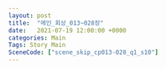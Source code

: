 ```yaml
---
layout: post
title:  "메인_회상_013~028장"
date:   2021-07-19 12:00:00 +0000
categories: Main
Tags: Story Main
SceneCode: ["scene_skip_cp013-028_q1_s10"]
---
```

